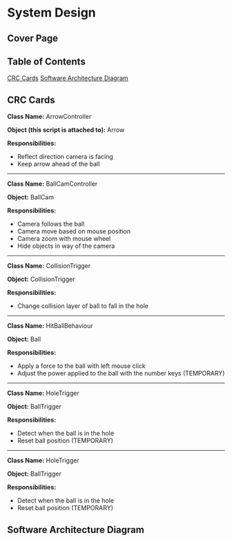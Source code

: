 # System Design

## Cover Page

## Table of Contents

[CRC Cards](#crc-cards)
[Software Architecture Diagram](#software-architecture-diagram)

## CRC Cards

**Class Name:** ArrowController

**Object (this script is attached to):** Arrow

**Responsibilities:**

* Reflect direction camera is facing
* Keep arrow ahead of the ball

---

**Class Name:** BallCamController

**Object:** BallCam

**Responsibilities:**

* Camera follows the ball
* Camera move based on mouse position
* Camera zoom with mouse wheel
* Hide objects in way of the camera

---

**Class Name:** CollisionTrigger

**Object:** CollisionTrigger

**Responsibilities:**

* Change collision layer of ball to fall in the hole

---

**Class Name:** HitBallBehaviour

**Object:** Ball

**Responsibilities:**

* Apply a force to the ball with left mouse click
* Adjust the power applied to the ball with the number keys (TEMPORARY)

---

**Class Name:** HoleTrigger

**Object:** BallTrigger

**Responsibilities:**

* Detect when the ball is in the hole
* Reset ball position (TEMPORARY)

---

**Class Name:** HoleTrigger

**Object:** BallTrigger

**Responsibilities:**

* Detect when the ball is in the hole
* Reset ball position (TEMPORARY)

## Software Architecture Diagram